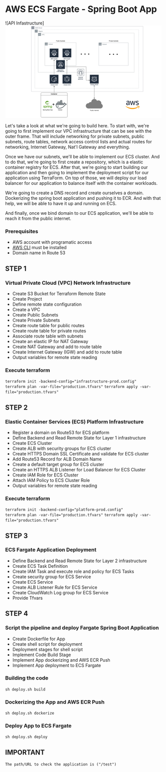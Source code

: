 # AWS ECS Fargate - Spring Boot App

![API Infastructure]<img src="Architecture.png"> 


Let's take a look at what we're going to build here. To start with, we're going to first implement our VPC infrastructure that can be see with the outer frame.  That will include networking for private subnets, public subnets, route tables, network access control lists and actual routes for networking, Internet Gateway, Nat'l Gateway and everything. 

Once we have our subnets, we'll be able to implement our ECS cluster. And to do that, we're going to first create a repository, which is a elastic container registry for ECS. After that, we're going to start building our application and then going to implement the deployment script for our application using TerraForm. On top of those, we will deploy our load balancer for our application to balance itself with the container workloads.

We're going to create a DNS record and create ourselves a domain. Dockerizing the spring boot application and pushing it to ECR. And with that help, we will be able to have it up and running on ECS.

And finally, once we bind domain to our ECS application, we'll be able to reach it from the public internet.


### Prerequisites
- AWS account with programatic access
- [AWS CLI](https://aws.amazon.com/cli/) must be installed
- Domain name in Route 53  

## STEP 1

### Virtual Private Cloud (VPC) Network Infrastructure 
- Create S3 Bucket for Terraform Remote State
- Create Project
- Define remote state configuration
- Create a VPC
- Create Public Subnets
- Create Private Subnets
- Create route table for public routes
- Create route table for private routes
- Associate route table with subnets
- Create an elastic IP for NAT Gateway
- Create NAT Gateway and add to route table
- Create Internet Gateway (IGW) and add to route table
- Output variables for remote state reading


### Execute terraform
`terraform init -backend-config="infrastructure-prod.config"`  
`terraform plan -var-file="production.tfvars"`
`terraform apply -var-file="production.tfvars"`      

## STEP 2

### Elastic Container Services (ECS) Platform Infrastructure 
- Register a domain on Route53 for ECS platform
- Define Backend and Read Remote State for Layer 1 infrastructure
- Create ECS Cluster
- Create ALB with security groups for ECS cluster
- Create HTTPS Domain SSL Certificate and validate for ECS cluster
- Add Route53 Record for ALB Domain Name
- Create a default target group for ECS cluster
- Create an HTTPS ALB Listener for Load Balancer for ECS Cluster
- Create IAM Role for ECS Cluster
- Attach IAM Policy to ECS Cluster Role
- Output variables for remote state reading

### Execute terraform
`terraform init -backend-config="platform-prod.config"`  
`terraform plan -var-file="production.tfvars"`
`terraform apply -var-file="production.tfvars"` 

## STEP 3

### ECS Fargate Application Deployment
- Define Backend and Read Remote State for Layer 2 infrastructure
- Create ECS Task Definition
- Create IAM Task and execute role and policy for ECS Tasks
- Create security group for ECS Service
- Create ECS Service
- Create ALB Listener Rule for ECS Service
- Create CloudWatch Log group for ECS Service
- Provide Tfvars

## STEP 4

### Script the pipeline and deploy Fargate Spring Boot Application
- Create Dockerfile for App
- Create shell script for deployment
- Deployment stages for shell script
- Implement Code Build Stage
- Implement App dockerizing and AWS ECR Push
- Implement App deployment to ECS Fargate

### Building the code
`sh deploy.sh build`  

### Dockerizing the App and AWS ECR Push
`sh deploy.sh dockerize`

### Deploy App to ECS Fargate
`sh deploy.sh deploy`

## IMPORTANT

```
The path/URL to check the application is ("/test") 
```
